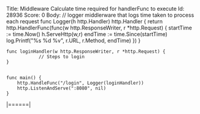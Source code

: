 Title: Middleware Calculate time required for handlerFunc to execute
Id: 28936
Score: 0
Body:
    // logger middlerware that logs time taken to process each request
    func Logger(h http.Handler) http.Handler {
        return http.HandlerFunc(func(w http.ResponseWriter, r *http.Request) {
            startTime := time.Now()
            h.ServeHttp(w,r)
            endTime := time.Since(startTime)
            log.Printf("%s %d %v", r.URL, r.Method, endTime)
        })
    }
    
    func loginHandler(w http.ResponseWriter, r *http.Request) {
                // Steps to login
    }
    
    
    func main() {
        http.HandleFunc("/login", Logger(loginHandler))
        http.ListenAndServe(":8080", nil)
    }
        
|======|
